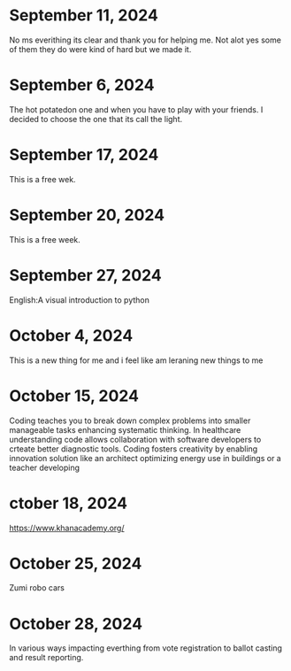 # September 11, 2024
 No ms everithing its clear and thank you for helping me.
 Not alot yes some of them they do were kind of hard but we made it.
# September 6, 2024
 The hot potatedon one and when you have to play with your friends.
 I decided to choose the one that its call the light.
# September 17, 2024
This is a free wek.
# September 20, 2024
This is a free week.
# September 27, 2024
English:A visual introduction to python
# October 4, 2024
This is a new thing for me and i feel like am leraning new things to me
# October 15, 2024
Coding teaches you to break down complex problems into smaller manageable tasks enhancing systematic thinking.
In healthcare understanding code allows collaboration with software developers to crteate better diagnostic tools.
Coding fosters creativity by enabling innovation solution like an architect optimizing energy use in buildings or a teacher developing
# ctober 18, 2024
https://www.khanacademy.org/
# October 25, 2024
Zumi robo cars
# October 28, 2024
In various ways impacting everthing from vote registration to ballot casting and result reporting.

